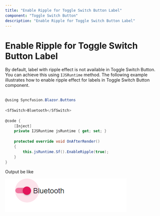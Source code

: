 ```yaml
---
title: "Enable Ripple for Toggle Switch Button Label"
component: "Toggle Switch Button"
description: "Enable Ripple for Toggle Switch Button Label"
---
```


# Enable Ripple for Toggle Switch Button Label

By default, label with ripple effect is not available in Toggle Switch Button. You can achieve this using `IJSRuntime` method. The following example illustrates how to enable ripple effect for labels in Toggle Switch Button component.

```csharp

@using Syncfusion.Blazor.Buttons

<SfSwitch>Bluetooth</SfSwitch>

@code {
    [Inject]
    private IJSRuntime jsRuntime { get; set; }

    protected override void OnAfterRender()
    {
        this.jsRuntime.Sf().EnableRipple(true);
    }
}

```

Output be like

![Switch Sample](./../images/switch-ripple.png)